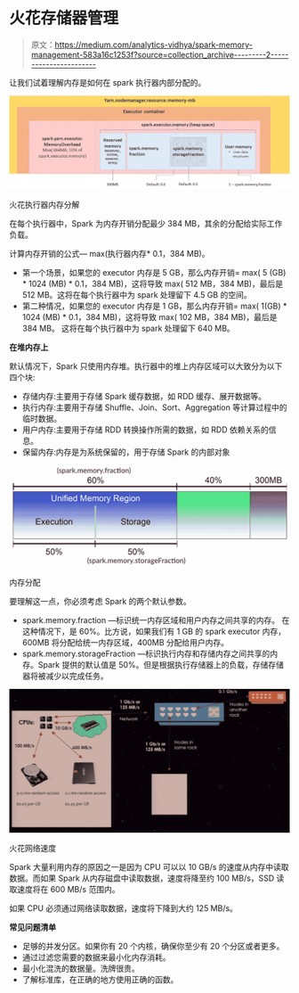 # 火花存储器管理

> 原文：<https://medium.com/analytics-vidhya/spark-memory-management-583a16c1253f?source=collection_archive---------2----------------------->

让我们试着理解内存是如何在 spark 执行器内部分配的。

![](img/aa6f956aaa7c11a0bfa98104c3b98164.png)

火花执行器内存分解

在每个执行器中，Spark 为内存开销分配最少 384 MB，其余的分配给实际工作负载。

计算内存开销的公式— max(执行器内存* 0.1，384 MB)。

*   第一个场景，如果您的 executor 内存是 5 GB，那么内存开销= max( 5 (GB) * 1024 (MB) * 0.1，384 MB)，这将导致 max( 512 MB，384 MB)，最后是 512 MB。这将在每个执行器中为 spark 处理留下 4.5 GB 的空间。
*   第二种情况，如果您的 executor 内存是 1 GB，那么内存开销= max( 1(GB) * 1024 (MB) * 0.1，384 MB)，这将导致 max( 102 MB，384 MB)，最后是 384 MB。
    这将在每个执行器中为 spark 处理留下 640 MB。

**在堆内存上**

默认情况下，Spark 只使用内存堆。执行器中的堆上内存区域可以大致分为以下四个块:

*   存储内存:主要用于存储 Spark 缓存数据，如 RDD 缓存、展开数据等。
*   执行内存:主要用于存储 Shuffle、Join、Sort、Aggregation 等计算过程中的临时数据。
*   用户内存:主要用于存储 RDD 转换操作所需的数据，如 RDD 依赖关系的信息。
*   保留内存:内存是为系统保留的，用于存储 Spark 的内部对象

![](img/f579d663d0a703cb883e9969337e5a3f.png)

内存分配

要理解这一点，你必须考虑 Spark 的两个默认参数。

*   spark.memory.fraction —标识统一内存区域和用户内存之间共享的内存。
    在这种情况下，是 60%。比方说，如果我们有 1 GB 的 spark executor 内存，600MB 将分配给统一内存区域，400MB 分配给用户内存。
*   spark.memory.storageFraction —标识执行内存和存储内存之间共享的内存。Spark 提供的默认值是 50%。但是根据执行存储器上的负载，存储存储器将被减少以完成任务。

![](img/dd066c75e6cb1c887c53de1dd0cde894.png)

火花网络速度

Spark 大量利用内存的原因之一是因为 CPU 可以以 10 GB/s 的速度从内存中读取数据。而如果 Spark 从内存磁盘中读取数据，速度将降至约 100 MB/s，SSD 读取速度将在 600 MB/s 范围内。

如果 CPU 必须通过网络读取数据，速度将下降到大约 125 MB/s。

**常见问题清单**

*   足够的并发分区。如果你有 20 个内核，确保你至少有 20 个分区或者更多。
*   通过过滤您需要的数据来最小化内存消耗。
*   最小化混洗的数据量。洗牌很贵。
*   了解标准库，在正确的地方使用正确的函数。